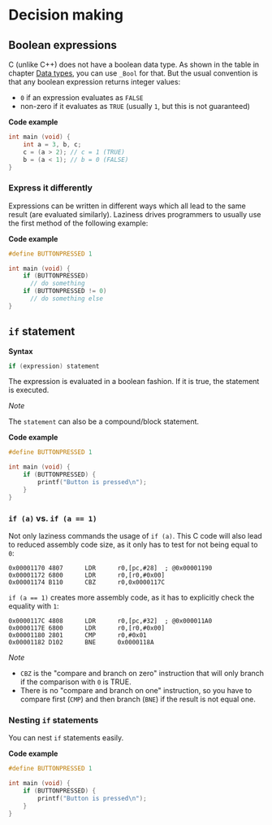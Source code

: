 # Decision making

## Boolean expressions

C (unlike C++) does not have a boolean data type. As shown in the table in chapter [Data types](#data-types), you can use `_Bool` for that. But the usual convention is that any boolean expression returns integer values:
- `0` if an expression evaluates as `FALSE`
- non-zero if it evaluates as `TRUE` (usually `1`, but this is not guaranteed)

**Code example**
```c
int main (void) {
    int a = 3, b, c;
    c = (a > 2); // c = 1 (TRUE)
    b = (a < 1); // b = 0 (FALSE)
}
```

### Express it differently

Expressions can be written in different ways which all lead to the same result (are evaluated similarly). Laziness drives programmers to usually use the first method of the following example:

**Code example**
```c
#define BUTTONPRESSED 1

int main (void) {
    if (BUTTONPRESSED)
      // do something
    if (BUTTONPRESSED != 0)
      // do something else
}
```

## `if` statement

**Syntax**
```c
if (expression) statement
```

The expression is evaluated in a boolean fashion. If it is true, the statement is executed.

*Note*

The `statement` can also be a compound/block statement.

**Code example**
```c
#define BUTTONPRESSED 1

int main (void) {
    if (BUTTONPRESSED) {
        printf("Button is pressed\n");
    }
}
```

### `if (a)` vs. `if (a == 1)`

Not only laziness commands the usage of `if (a)`. This C code will also lead to reduced assembly code size, as it only has to test for not being equal to `0`:

```
0x00001170 4807      LDR      r0,[pc,#28]  ; @0x00001190
0x00001172 6800      LDR      r0,[r0,#0x00]
0x00001174 B110      CBZ      r0,0x0000117C
```

`if (a == 1)` creates more assembly code, as it has to explicitly check the equality with `1`:

```
0x0000117C 4808      LDR      r0,[pc,#32]  ; @0x000011A0
0x0000117E 6800      LDR      r0,[r0,#0x00]
0x00001180 2801      CMP      r0,#0x01
0x00001182 D102      BNE      0x0000118A
```

*Note*

- `CBZ` is the "compare and branch on zero" instruction that will only branch if the comparison with `0` is TRUE.
- There is no "compare and branch on one" instruction, so you have to compare first (`CMP`) and then branch (`BNE`) if the result is not equal one.

### Nesting `if` statements

You can nest `if` statements easily.

**Code example**
```c
#define BUTTONPRESSED 1

int main (void) {
    if (BUTTONPRESSED) {
        printf("Button is pressed\n");
    }
}
```

